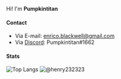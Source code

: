 
Hi! I'm **Pumpkintitan**

#### Contact
- Via E-mail: [enrico.blackwell@gmail.com](mailto:enrico.blackwell@gmail.com)
- Via [Discord](https://discord.com): Pumpkintitan#1662

#### Stats

![Top Langs](https://github-readme-stats.vercel.app/api/top-langs/?username=Pumpkintitan&theme=tokyonight)
![@henry232323](https://github-readme-stats.vercel.app/api?username=Pumpkintitan&count_private=true&show_icons=true&theme=tokyonight)
